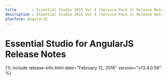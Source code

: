 ```yaml
---
title       : Essential Studio 2015 Vol 4 (Service Pack 1) Release Notes
description : Essential Studio 2015 Vol 4 (Service Pack 1) Release Notes
platform: AngularJS
---
```


# Essential Studio for AngularJS Release Notes

{% include release-info.html date="February 12, 2016" version="v13.4.0.58" %}






